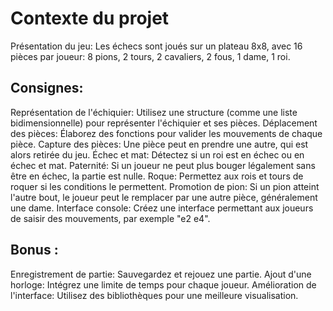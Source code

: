 # Contexte du projet
Présentation du jeu:
Les échecs sont joués sur un plateau 8x8, avec 16 pièces par joueur: 8 pions, 2 tours, 2 cavaliers, 2 fous, 1 dame, 1 roi.

## Consignes:

Représentation de l'échiquier: 
Utilisez une structure (comme une liste bidimensionnelle) pour représenter l'échiquier et ses pièces.
Déplacement des pièces: Élaborez des fonctions pour valider les mouvements de chaque pièce.
Capture des pièces: Une pièce peut en prendre une autre, qui est alors retirée du jeu.
Échec et mat: Détectez si un roi est en échec ou en échec et mat.
Paternité: Si un joueur ne peut plus bouger légalement sans être en échec, la partie est nulle.
Roque: Permettez aux rois et tours de roquer si les conditions le permettent.
Promotion de pion: Si un pion atteint l'autre bout, le joueur peut le remplacer par une autre pièce, généralement une dame.
Interface console: Créez une interface permettant aux joueurs de saisir des mouvements, par exemple "e2 e4".

## Bonus :

Enregistrement de partie: Sauvegardez et rejouez une partie.
Ajout d'une horloge: Intégrez une limite de temps pour chaque joueur.
Amélioration de l'interface: Utilisez des bibliothèques pour une meilleure visualisation.
